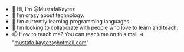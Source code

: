 - 👋 Hi, I’m @MustafaKaytez
- 👀 I’m crazy about technology.
- 🌱 I’m currently learning programming languages.
- 💞️ I’m looking to collaborate with people who love to learn and teach.
- 📫 How to reach me? You can reach me on this mail => "mustafa.kaytez@hotmail.com"

<!---
MustafaKaytez/MustafaKaytez is a ✨ special ✨ repository because its `README.md` (this file) appears on your GitHub profile.
You can click the Preview link to take a look at your changes.
--->

